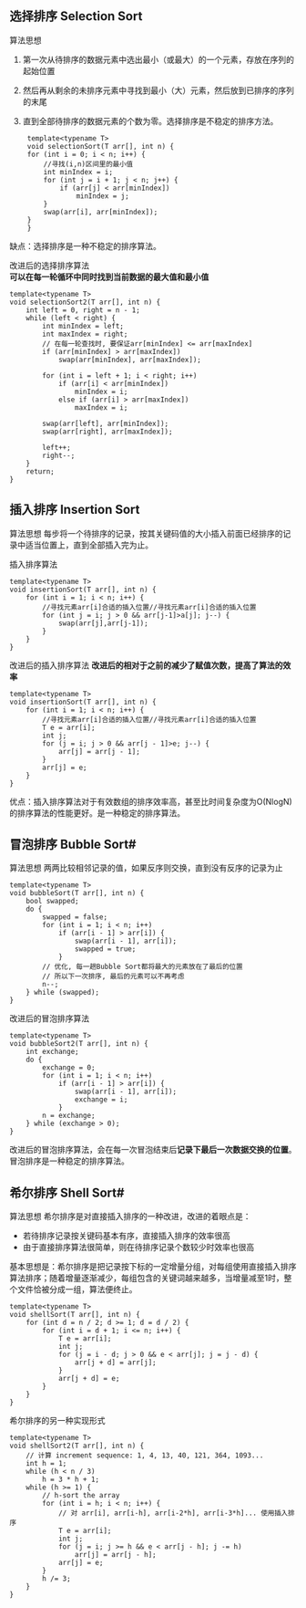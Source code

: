 

## 选择排序 Selection Sort
算法思想
1. 第一次从待排序的数据元素中选出最小（或最大）的一个元素，存放在序列的起始位置
2. 然后再从剩余的未排序元素中寻找到最小（大）元素，然后放到已排序的序列的末尾
3. 直到全部待排序的数据元素的个数为零。选择排序是不稳定的排序方法。

        template<typename T>
        void selectionSort(T arr[], int n) {
    	for (int i = 0; i < n; i++) {
    		//寻找(i,n)区间里的最小值
    		int minIndex = i;
    		for (int j = i + 1; j < n; j++) {
    			if (arr[j] < arr[minIndex])
    				minIndex = j;
    		}
    		swap(arr[i], arr[minIndex]);
    	}
        }
缺点：选择排序是一种不稳定的排序算法。

改进后的选择排序算法  
**可以在每一轮循环中同时找到当前数据的最大值和最小值**
    
    template<typename T>
    void selectionSort2(T arr[], int n) {
    	int left = 0, right = n - 1;
    	while (left < right) {
    		int minIndex = left;
    		int maxIndex = right;
    		// 在每一轮查找时, 要保证arr[minIndex] <= arr[maxIndex]
    		if (arr[minIndex] > arr[maxIndex])
    			swap(arr[minIndex], arr[maxIndex]);
    
    		for (int i = left + 1; i < right; i++)
    			if (arr[i] < arr[minIndex])
    				minIndex = i;
    			else if (arr[i] > arr[maxIndex])
    				maxIndex = i;
    
    		swap(arr[left], arr[minIndex]);
    		swap(arr[right], arr[maxIndex]);
    
    		left++;
    		right--;
    	}
    	return;
    }
  
## 插入排序 Insertion Sort
算法思想
每步将一个待排序的记录，按其关键码值的大小插入前面已经排序的记录中适当位置上，直到全部插入完为止。

插入排序算法

    template<typename T>
    void insertionSort(T arr[], int n) {
    	for (int i = 1; i < n; i++) {
    		//寻找元素arr[i]合适的插入位置//寻找元素arr[i]合适的插入位置
    		for (int j = i; j > 0 && arr[j-1]>a[j]; j--) {
    			swap(arr[j],arr[j-1]);
    		}
    	}
    }



改进后的插入排序算法
**改进后的相对于之前的减少了赋值次数，提高了算法的效率**


    template<typename T>
    void insertionSort(T arr[], int n) {
    	for (int i = 1; i < n; i++) {
    		//寻找元素arr[i]合适的插入位置//寻找元素arr[i]合适的插入位置
    		T e = arr[i];
    		int j;
    		for (j = i; j > 0 && arr[j - 1]>e; j--) {
    			arr[j] = arr[j - 1];
    		}
    		arr[j] = e;
    	}
    }
    
优点：插入排序算法对于有效数组的排序效率高，甚至比时间复杂度为O(NlogN)的排序算法的性能更好。是一种稳定的排序算法。


## 冒泡排序 Bubble Sort#
算法思想
两两比较相邻记录的值，如果反序则交换，直到没有反序的记录为止
    
    template<typename T>
    void bubbleSort(T arr[], int n) {
    	bool swapped;
    	do {
    		swapped = false;
    		for (int i = 1; i < n; i++)
    			if (arr[i - 1] > arr[i]) {
    				swap(arr[i - 1], arr[i]);
    				swapped = true;
    			}
    		// 优化, 每一趟Bubble Sort都将最大的元素放在了最后的位置
    		// 所以下一次排序, 最后的元素可以不再考虑
    		n--;
    	} while (swapped);
    }

改进后的冒泡排序算法

    template<typename T>
    void bubbleSort2(T arr[], int n) {
    	int exchange;
    	do {
    		exchange = 0;
    		for (int i = 1; i < n; i++)
    			if (arr[i - 1] > arr[i]) {
    				swap(arr[i - 1], arr[i]);
    				exchange = i;
    			}
    		n = exchange;
    	} while (exchange > 0);
    }

改进后的冒泡排序算法，会在每一次冒泡结束后**记录下最后一次数据交换的位置**。  
冒泡排序是一种稳定的排序算法。
## 希尔排序 Shell Sort#
算法思想
希尔排序是对直接插入排序的一种改进，改进的着眼点是：


-  若待排序记录按关键码基本有序，直接插入排序的效率很高
-  由于直接排序算法很简单，则在待排序记录个数较少时效率也很高

基本思想是：希尔排序是把记录按下标的一定增量分组，对每组使用直接插入排序算法排序；随着增量逐渐减少，每组包含的关键词越来越多，当增量减至1时，整个文件恰被分成一组，算法便终止。
    
    template<typename T>
    void shellSort(T arr[], int n) {
    	for (int d = n / 2; d >= 1; d = d / 2) {
    		for (int i = d + 1; i <= n; i++) {
    			T e = arr[i];
    			int j;
    			for (j = i - d; j > 0 && e < arr[j]; j = j - d) {
    				arr[j + d] = arr[j];
    			}
    			arr[j + d] = e;
    		}
    	}
    }


希尔排序的另一种实现形式

    template<typename T>
    void shellSort2(T arr[], int n) {
    	// 计算 increment sequence: 1, 4, 13, 40, 121, 364, 1093...
    	int h = 1;
    	while (h < n / 3)
    		h = 3 * h + 1;
    	while (h >= 1) {
    		// h-sort the array
    		for (int i = h; i < n; i++) {
    			// 对 arr[i], arr[i-h], arr[i-2*h], arr[i-3*h]... 使用插入排序
    			T e = arr[i];
    			int j;
    			for (j = i; j >= h && e < arr[j - h]; j -= h)
    				arr[j] = arr[j - h];
    			arr[j] = e;
    		}
    		h /= 3;
    	}
    }



